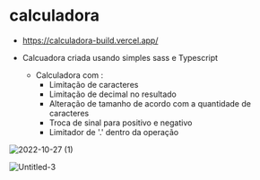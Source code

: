 # calculadora
 
- https://calculadora-build.vercel.app/

- Calcuadora criada usando simples sass e Typescript
    - Calculadora com :
        - Limitação de caracteres
        - Limitação de decimal no resultado 
        - Alteração de tamanho de acordo com a quantidade de caracteres
        - Troca de sinal para positivo e negativo
        - Limitador de '.' dentro da operação
        
        
        
        
        
![2022-10-27 (1)](https://user-images.githubusercontent.com/103390905/198334646-6e71c0af-45fb-4a90-93a3-d6cd4ec92ee8.png)


![Untitled-3](https://user-images.githubusercontent.com/103390905/198335842-62562baf-d8f1-4f55-a982-3e50963f7488.png)


